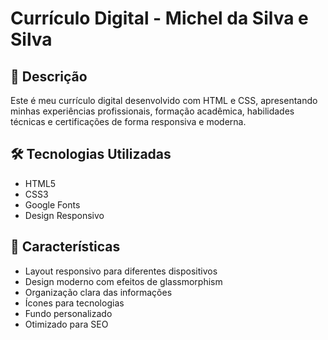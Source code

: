 # Currículo Digital - Michel da Silva e Silva

## 📝 Descrição
Este é meu currículo digital desenvolvido com HTML e CSS, apresentando minhas experiências profissionais, formação acadêmica, habilidades técnicas e certificações de forma responsiva e moderna.

## 🛠️ Tecnologias Utilizadas
- HTML5
- CSS3
- Google Fonts
- Design Responsivo

## 🌟 Características
- Layout responsivo para diferentes dispositivos
- Design moderno com efeitos de glassmorphism
- Organização clara das informações
- Ícones para tecnologias
- Fundo personalizado
- Otimizado para SEO

